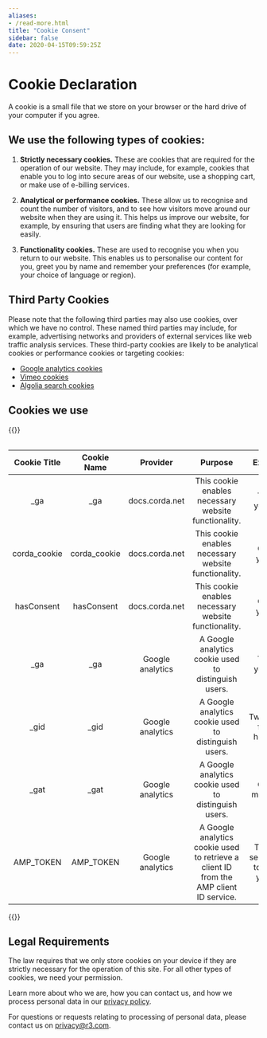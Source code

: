 ```yaml
---
aliases:
- /read-more.html
title: "Cookie Consent"
sidebar: false
date: 2020-04-15T09:59:25Z
---
```


# Cookie Declaration

A cookie is a small file that we store on your browser or the hard drive of your computer if you agree.

## We use the following types of cookies:

1. **Strictly necessary cookies.** These are cookies that are required for the operation of our website. They may
    include, for example, cookies that enable you to log into secure areas of our website, use a shopping cart, or make
    use of e-billing services.

2. **Analytical or performance cookies.** These allow us to recognise and count the number of visitors, and to see how
    visitors move around our website when they are using it. This helps us improve our website, for example, by ensuring
    that users are finding what they are looking for easily.

3. **Functionality cookies.** These are used to recognise you when you return to our website. This enables us to
    personalise our content for you, greet you by name and remember your preferences (for example, your choice of
    language or region).

## Third Party Cookies

Please note that the following third parties may also use cookies, over which we have no control. These named third parties may include, for example, advertising networks and providers of external services like web traffic analysis services. These third-party cookies are likely to be analytical cookies or performance cookies or targeting cookies:

- [Google analytics cookies](https://policies.google.com/technologies/cookies)
- [Vimeo cookies](https://vimeo.com/cookie_policy/)
- [Algolia search cookies](https://www.algolia.com/policies/cookies/)

## Cookies we use

{{<table>}}

| Cookie Title |  Cookie Name |      Provider      |                                         Purpose                                        |            Expiry           |         Type        |
|:------------:|:------------:|:------------------:|:--------------------------------------------------------------------------------------:|:---------------------------:|:-------------------:|
|      _ga     |      _ga     |   docs.corda.net   |                  This cookie enables necessary website functionality.                  |          Two years.         | First party cookie. |
| corda_cookie | corda_cookie |   docs.corda.net   |                  This cookie enables necessary website functionality.                  |          One year.          | First party cookie. |
|  hasConsent  |  hasConsent  |   docs.corda.net   |                  This cookie enables necessary website functionality.                  |          One year.          | First party cookie. |
|      _ga     |      _ga     |  Google analytics  |                  A Google analytics cookie used to distinguish users.                  |          Two years.         | Third party cookie. |
|     _gid     |     _gid     |  Google analytics  |                  A Google analytics cookie used to distinguish users.                  |      Twenty-four hours.     | Third party cookie. |
|     _gat     |     _gat     |  Google analytics  |                  A Google analytics cookie used to distinguish users.                  |         One minute.         | Third party cookie. |
|   AMP_TOKEN  |   AMP_TOKEN  |  Google analytics  | A Google analytics cookie used to retrieve a client ID from the AMP client ID service. | Thirty seconds to one year. | Third party cookie. |

{{</table>}}

## Legal Requirements

The law requires that we only store cookies on your device if they are strictly necessary for the operation of this
site. For all other types of cookies, we need your permission.

Learn more about who we are, how you can contact us, and how we process personal data in our [privacy policy](https://www.r3.com/privacy-policy/).

For questions or requests relating to processing of personal data, please contact us on [privacy@r3.com](mailto:privacy@r3.com).
